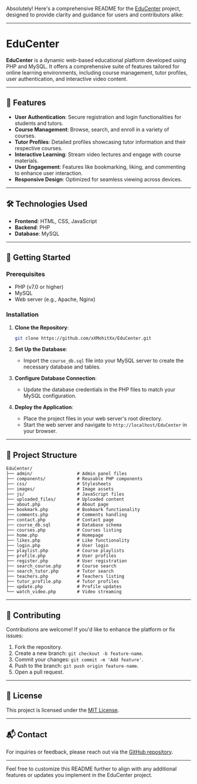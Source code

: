 Absolutely! Here's a comprehensive README for the [EduCenter](https://github.com/xXMohitXx/EduCenter) project, designed to provide clarity and guidance for users and contributors alike:

---

# EduCenter

**EduCenter** is a dynamic web-based educational platform developed using PHP and MySQL. It offers a comprehensive suite of features tailored for online learning environments, including course management, tutor profiles, user authentication, and interactive video content.



---

## 🌟 Features

* **User Authentication**: Secure registration and login functionalities for students and tutors.
* **Course Management**: Browse, search, and enroll in a variety of courses.
* **Tutor Profiles**: Detailed profiles showcasing tutor information and their respective courses.
* **Interactive Learning**: Stream video lectures and engage with course materials.
* **User Engagement**: Features like bookmarking, liking, and commenting to enhance user interaction.
* **Responsive Design**: Optimized for seamless viewing across devices.

---

## 🛠️ Technologies Used

* **Frontend**: HTML, CSS, JavaScript
* **Backend**: PHP
* **Database**: MySQL


---

## 🚀 Getting Started

### Prerequisites

* PHP (v7.0 or higher)
* MySQL
* Web server (e.g., Apache, Nginx)

### Installation

1. **Clone the Repository**:

   ```bash
   git clone https://github.com/xXMohitXx/EduCenter.git
   ```

2. **Set Up the Database**:

   * Import the `course_db.sql` file into your MySQL server to create the necessary database and tables.

3. **Configure Database Connection**:

   * Update the database credentials in the PHP files to match your MySQL configuration.

4. **Deploy the Application**:

   * Place the project files in your web server's root directory.
   * Start the web server and navigate to `http://localhost/EduCenter` in your browser.

---

## 📁 Project Structure

```
EduCenter/
├── admin/                 # Admin panel files
├── components/            # Reusable PHP components
├── css/                   # Stylesheets
├── images/                # Image assets
├── js/                    # JavaScript files
├── uploaded_files/        # Uploaded content
├── about.php              # About page
├── bookmark.php           # Bookmark functionality
├── comments.php           # Comments handling
├── contact.php            # Contact page
├── course_db.sql          # Database schema
├── courses.php            # Courses listing
├── home.php               # Homepage
├── likes.php              # Like functionality
├── login.php              # User login
├── playlist.php           # Course playlists
├── profile.php            # User profiles
├── register.php           # User registration
├── search_course.php      # Course search
├── search_tutor.php       # Tutor search
├── teachers.php           # Teachers listing
├── tutor_profile.php      # Tutor profiles
├── update.php             # Profile updates
└── watch_video.php        # Video streaming
```

---

## 🤝 Contributing

Contributions are welcome! If you'd like to enhance the platform or fix issues:

1. Fork the repository.
2. Create a new branch: `git checkout -b feature-name`.
3. Commit your changes: `git commit -m 'Add feature'`.
4. Push to the branch: `git push origin feature-name`.
5. Open a pull request.

---

## 📄 License

This project is licensed under the [MIT License](LICENSE).

---

## 📬 Contact

For inquiries or feedback, please reach out via the [GitHub repository](https://github.com/xXMohitXx/EduCenter).

---

Feel free to customize this README further to align with any additional features or updates you implement in the EduCenter project.
